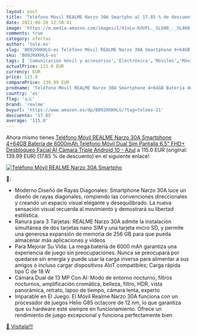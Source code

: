 ```yaml
---
layout: post
title: 'Teléfono Móvil REALME Narzo 30A Smartpho al 17.85 % de descuento'
date: 2021-06-28 12:50:41
image: 'https://m.media-amazon.com/images/I/41xLu-KdVFL._SL500_._SL400_.jpg'
comments: true
category: ofertas
author: 'tole.es'
slug: 'B092HXKHLG-es Teléfono Móvil REALME Narzo 30A Smartphone 4+64GB Batería...'
sku: 'B092HXKHLG-es'
tags: [ 'Comunicación móvil y accesorios','Electrónica','Móviles','Móviles y smartphones libres','android','realme', ]
actualPrice: 115.0 EUR
currency: EUR
price: 115.0
comparePrice: 139.99 EUR
prodname: 'Teléfono Móvil REALME Narzo 30A Smartphone 4+64GB Batería de 6000mAh  Teléfono Móvil Dual Sim Pantalla 6.5" FHD+ Desbloqueo Facial AI Cámara Triple Android 10 - Azul'
country: 'es'
flag: '🇪🇸'
brand: 'realme'
buyurl: 'https://www.amazon.es/dp/B092HXKHLG/?tag=tolees-21'
descuento: '17.85'
average: '115.0'
---
```


Ahora mismo tienes [Teléfono Móvil REALME Narzo 30A Smartphone 4+64GB Batería de 6000mAh  Teléfono Móvil Dual Sim Pantalla 6.5" FHD+ Desbloqueo Facial AI Cámara Triple Android 10 - Azul](https://www.amazon.es/dp/B092HXKHLG/?tag=tolees-21) a 115.0 EUR (original: 139.99 EUR) (17.85 %  de descuento) en el siguiente enlace!

[![Teléfono Móvil REALME Narzo 30A Smartpho](https://m.media-amazon.com/images/I/41xLu-KdVFL._SL500_._SL400_.jpg)](https://www.amazon.es/dp/B092HXKHLG/?tag=tolees-21)

🔎:

- Moderno Diseño de Rayas Diagonales: Smartphone Narzo 30A luce un diseño de rayas diagonales, rompiendo las convenciones direccionales y creando un espacio visual elegante y desequilibrado. La nueva sensación visual recuerda al movimiento y demostrará su libertad estilística.
- Ranura para 3 Tarjetas: REALME Narzo 30A admite la instalación simultánea de dos tarjetas nano SIM y una tarjeta micro SD, y permite una generosa expansión de memoria de 256 GB para que pueda almacenar más aplicaciones y videos
- Para Mejorar Su Vida: La mega batería de 6000 mAh garantiza una experiencia de juego sin preocupaciones. Nunca se preocupará por quedarse sin energía y puede usar la carga inversa para alimentar a sus amigos o incluso cargar dispositivos AloT compatibles; Carga rápida tipo C de 18 W
- Cámara Dual de 13 MP Con AI: Modo de entorno nocturno, filtros nocturnos, amplificación cromática, belleza, filtro, HDR, vista panorámica, retrato, lapso de tiempo, cámara lenta, experto
- Imparable en El Juego: El Móvil Realme Narzo 30A funciona con un procesador de juegos Helio G85 octacore de 12 nm, lo que garantiza que su hardware esté siempre en funcionamiento. Ofrece un rendimiento de juego excepcional y funciona perfectamente bien

[🛒 Visítala!!!](https://www.amazon.es/dp/B092HXKHLG/?tag=tolees-21)
